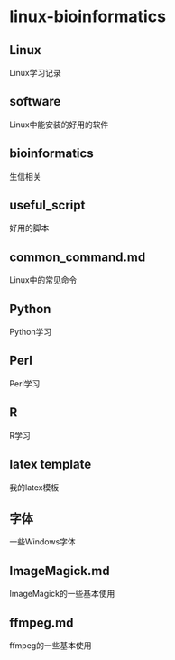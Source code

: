 # linux-bioinformatics

## Linux
Linux学习记录

## software
Linux中能安装的好用的软件

## bioinformatics
生信相关

## useful_script
好用的脚本

## common_command.md
Linux中的常见命令

## Python
Python学习

## Perl
Perl学习

## R
R学习

## latex template
我的latex模板

## 字体
一些Windows字体

## ImageMagick.md
ImageMagick的一些基本使用

## ffmpeg.md
ffmpeg的一些基本使用




